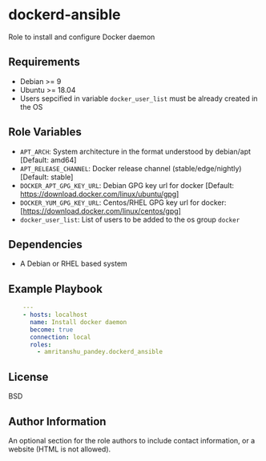 dockerd-ansible
===============

Role to install and configure Docker daemon

Requirements
------------

- Debian >= 9
- Ubuntu >= 18.04
- Users sepcified in variable `docker_user_list` must be already created in the OS

Role Variables
--------------

- `APT_ARCH`: System architecture in the format understood by debian/apt [Default: amd64]
- `APT_RELEASE_CHANNEL`: Docker release channel (stable/edge/nightly) [Default: stable]
- `DOCKER_APT_GPG_KEY_URL`: Debian GPG key url for docker [Default: https://download.docker.com/linux/ubuntu/gpg]
- `DOCKER_YUM_GPG_KEY_URL`: Centos/RHEL GPG key url for docker: [https://download.docker.com/linux/centos/gpg]
- `docker_user_list`: List of users to be added to the os group `docker`

Dependencies
------------

- A Debian or RHEL based system

Example Playbook
----------------

```yaml
    ---
    - hosts: localhost
      name: Install docker daemon
      become: true
      connection: local
      roles:
        - amritanshu_pandey.dockerd_ansible
```

License
-------

BSD

Author Information
------------------

An optional section for the role authors to include contact information, or a website (HTML is not allowed).
